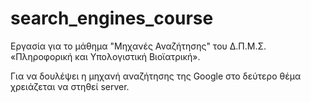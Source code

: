 # search_engines_course
Εργασία για το μάθημα "Μηχανές Αναζήτησης" του Δ.Π.Μ.Σ. «Πληροφορική και Υπολογιστική Βιοϊατρική».

Για να δουλέψει η μηχανή αναζήτησης της Google στο δεύτερο θέμα χρειάζεται να στηθεί server. 
